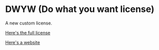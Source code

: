 # DWYW (Do what you want license)
A new custom license.

[Here's the full license](https://github.com/Aayush9029/DWYW/blob/main/LICENSE)

[Here's a website](www.aayushp.com.np)
